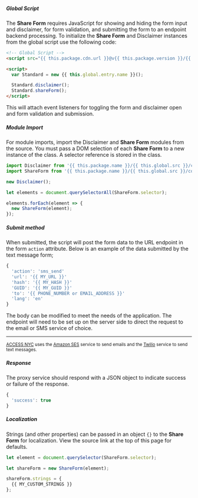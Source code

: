 <!-- Headers start with h5 ##### -->

##### Global Script

The **Share Form** requires JavaScript for showing and hiding the form input and disclaimer, for form validation, and submitting the form to an endpoint backend processing. To initialize the **Share Form** and Disclaimer instances from the global script use the following code:

```html
<!-- Global Script -->
<script src="{{ this.package.cdn.url }}@v{{ this.package.version }}/{{ this.global.dist }}/{{ this.global.entry.scripts }}"></script>

<script>
  var Standard = new {{ this.global.entry.name }}();

  Standard.disclaimer();
  Standard.shareForm();
</script>
```

This will attach event listeners for toggling the form and disclaimer open and form validation and submission.

##### Module Import

For module imports, import the Disclaimer and **Share Form** modules from the source. You must pass a DOM selection of each **Share Form** to a new instance of the class. A selector reference is stored in the class.

```javascript
import Disclaimer from '{{ this.package.name }}/{{ this.global.src }}/components/disclaimer/disclaimer';
import ShareForm from '{{ this.package.name }}/{{ this.global.src }}/components/share-form/share-form';

new Disclaimer();

let elements = document.querySelectorAll(ShareForm.selector);

elements.forEach(element => {
  new ShareForm(element);
});
```

##### Submit method

When submitted, the script will post the form data to the URL endpoint in the form `action` attribute. Below is an example of the data submitted by the text message form;

```javascript
{
  'action': 'sms_send'
  'url': '{{ MY_URL }}'
  'hash': '{{ MY_HASH }}'
  'GUID': '{{ MY_GUID }}'
  'to': '{{ PHONE_NUMBER or EMAIL_ADDRESS }}'
  'lang': 'en'
}
```

The body can be modified to meet the needs of the application. The endpoint will need to be set up on the server side to direct the request to the email or SMS service of choice.

---

<small><a target="_blank" rel="noopener nofollow" href="https://access.nyc.gov">ACCESS NYC</a> uses the <a target="_blank" rel="noopener" href="https://aws.amazon.com/ses/">Amazon SES</a> service to send emails and the <a target="_blank" rel="noopener nofollow" href="https://www.twilio.com/">Twilio</a> service to send text messages.</small>

##### Response

The proxy service should respond with a JSON object to indicate success or failure of the response.

```javascript
{
  'success': true
}
```

##### Localization

Strings (and other properties) can be passed in an object `{}` to the **Share Form** for localization. View the source link at the top of this page for defaults.

```javascript
let element = document.querySelector(ShareForm.selector);

let shareForm = new ShareForm(element);

shareForm.strings = {
  {{ MY_CUSTOM_STRINGS }}
};
```
